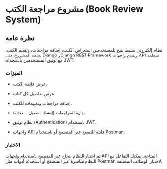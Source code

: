 # مشروع مراجعة الكتب (Book Review System)
## نظرة عامة
نظام إلكتروني بسيط يتيح للمستخدمين استعراض الكتب، إضافة مراجعات، وتقييم الكتب. يعتمد المشروع على Django وDjango REST Framework ويقدم واجهات API منظمة مع توثيق المستخدمين باستخدام JWT.

### الميزات
- عرض قائمة الكتب.

- عرض تفاصيل كل كتاب.

- إضافة مراجعات وتقييمات للكتب.

- إدارة المراجعات (إنشاء - تعديل - حذف).

- نظام توثيق (Authentication) باستخدام JWT.

- واجهات API قابلة للتصفح عبر المتصفح أو باستخدام Postman.


### الاختبار
تم اختبار النظام بنجاح عبر المتصفح باستخدام واجهات API المتاحة. يمكنك التفاعل مع النظام مباشرة عبر المتصفح أو استخدام أدوات مثل Postman لاختبار الوظائف المختلفة.

